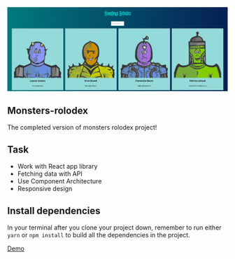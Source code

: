 
<img src='./screen_readme.png' alt='logo'/>

## Monsters-rolodex

The completed version of monsters rolodex project!

## Task
*  Work with React app library
*  Fetching data with API
*  Use Component Architecture
*  Responsive design

## Install dependencies

In your terminal after you clone your project down, remember to run either `yarn` or `npm install` to build all the dependencies in the project.<br>

<a href='http://monster-rodolex.surge.sh'>Demo</a>
